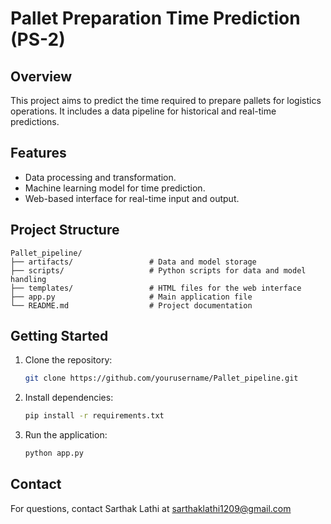 # Pallet Preparation Time Prediction (PS-2)

## Overview
This project aims to predict the time required to prepare pallets for logistics operations. It includes a data pipeline for historical and real-time predictions.

## Features
- Data processing and transformation.
- Machine learning model for time prediction.
- Web-based interface for real-time input and output.

## Project Structure
```
Pallet_pipeline/
├── artifacts/                 # Data and model storage
├── scripts/                   # Python scripts for data and model handling
├── templates/                 # HTML files for the web interface
├── app.py                     # Main application file
└── README.md                  # Project documentation
```

## Getting Started
1. Clone the repository:
    ```bash
    git clone https://github.com/yourusername/Pallet_pipeline.git
    ```
2. Install dependencies:
    ```bash
    pip install -r requirements.txt
    ```
3. Run the application:
    ```bash
    python app.py
    ```

## Contact
For questions, contact Sarthak Lathi at sarthaklathi1209@gmail.com
